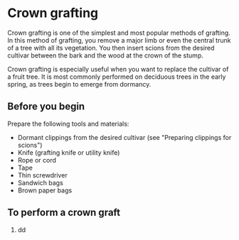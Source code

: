 # Crown grafting
Crown grafting is one of the simplest and most popular methods of grafting. In this method of grafting, you remove a major limb or even the central trunk of a tree with all its vegetation. You then insert scions from the desired cultivar between the bark and the wood at the crown of the stump.

Crown grafting is especially useful when you want to replace the cultivar of a fruit tree. It is most commonly performed on deciduous trees in the early spring, as trees begin to emerge from dormancy.

## Before you begin
Prepare the following tools and materials:
* Dormant clippings from the desired cultivar (see "Preparing clippings for scions")
* Knife (grafting knife or utility knife)
* Rope or cord
* Tape
* Thin screwdriver
* Sandwich bags
* Brown paper bags
## To perform a crown graft
1. dd
